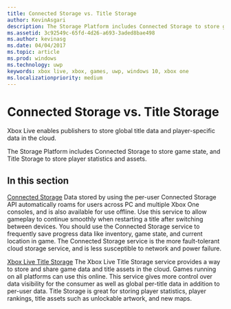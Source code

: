 ```yaml
---
title: Connected Storage vs. Title Storage
author: KevinAsgari
description: The Storage Platform includes Connected Storage to store game state, and Title Storage to store player statistics and assets.
ms.assetid: 3c92549c-65fd-4d26-a693-3aded8bae498
ms.author: kevinasg
ms.date: 04/04/2017
ms.topic: article
ms.prod: windows
ms.technology: uwp
keywords: xbox live, xbox, games, uwp, windows 10, xbox one
ms.localizationpriority: medium
---
```


# Connected Storage vs. Title Storage

Xbox Live enables publishers to store global title data and player-specific data in the cloud.

The Storage Platform includes Connected Storage to store game state, and Title Storage to store player statistics and assets.

## In this section

[Connected Storage](connected-storage/connected-storage-overview.md)
Data stored by using the per-user Connected Storage API automatically roams for users across PC and multiple Xbox One consoles, and is also available for use offline. Use this service to allow gameplay to continue smoothly when restarting a title after switching between devices. You should use the Connected Storage service to frequently save progress data like inventory, game state, and current location in game. The Connected Storage service is the more fault-tolerant cloud storage service, and is less susceptible to network and power failure.

[Xbox Live Title Storage](xbox-live-title-storage/xbox-live-title-storage.md)
The Xbox Live Title Storage service provides a way to store and share game data and title assets in the cloud. Games running on all platforms can use this online. This service gives more control over data visibility for the consumer as well as global per-title data in addition to per-user data. Title Storage is great for storing player statistics, player rankings, title assets such as unlockable artwork, and new maps.